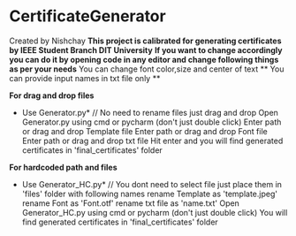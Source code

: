 # CertificateGenerator
Created by Nishchay
**This project is calibrated for generating certificates by IEEE Student Branch DIT University**
**If you want to change accordingly you can do it by opening code in any editor and change following things as per your needs**
    You can change font color,size and center of text
** You can provide input names in txt file only **

**For drag and drop files**
  * Use Generator.py*
// No need to rename files just drag and drop
Open Generator.py using cmd or pycharm (don't just double click)
Enter path or drag and drop Template file
Enter path or drag and drop Font file
Enter path or drag and drop txt file
Hit enter and you will find generated certificates in 'final_certificates' folder
  
**For hardcoded path and files**
  * Use Generator_HC.py*
// You dont need to select file just place them in 'files' folder with following names
     rename Template as 'template.jpeg'
     rename Font as 'Font.otf'
     rename txt file as 'name.txt'
Open Generator_HC.py using cmd or pycharm (don't just double click)
You will find generated certificates in 'final_certificates' folder
